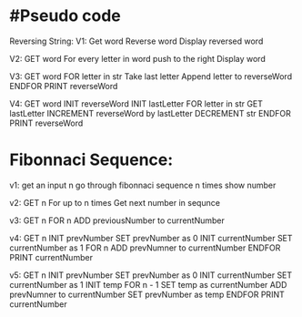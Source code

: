 

#Pseudo code
=======

Reversing String:
V1:
Get word
Reverse word
Display reversed word

V2:
GET word
For every letter in word push to the right
Display word

V3:
GET word
FOR letter in str
  Take last letter
  Append letter to reverseWord
ENDFOR
PRINT reverseWord

V4:
GET word
INIT reverseWord
INIT lastLetter
FOR letter in str
  GET lastLetter
  INCREMENT reverseWord by lastLetter
  DECREMENT str
ENDFOR
PRINT reverseWord







Fibonnaci Sequence:
======
v1:
get an input n
go through fibonnaci sequence n times
show number

v2:
GET n
For up to n times
  Get next number in sequnce

v3:
GET n
FOR n
  ADD previousNumber to currentNumber

v4:
GET n
INIT prevNumber
SET prevNumber as 0
INIT currentNumber
SET currentNumber as 1
FOR n
  ADD prevNumner to currentNumber
ENDFOR
PRINT currentNumber

v5:
GET n
INIT prevNumber
SET prevNumber as 0
INIT currentNumber
SET currentNumber as 1
INIT temp
FOR n - 1 
  SET temp as currentNumber
  ADD prevNumner to currentNumber
  SET prevNumber as temp
ENDFOR
PRINT currentNumber

